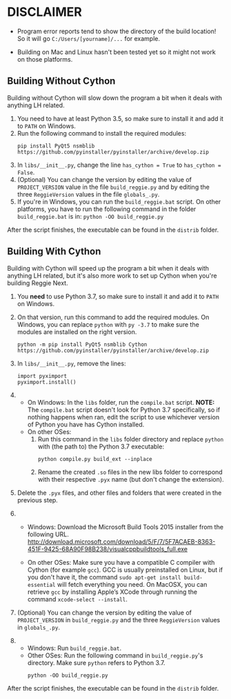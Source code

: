 # DISCLAIMER
- Program error reports tend to show the directory of the build location! So it will go `C:/Users/[yourname]/...` for example.

- Building on Mac and Linux hasn't been tested yet so it might not work on those platforms.

## Building Without Cython
Building without Cython will slow down the program a bit when it deals with anything LH related.

1. You need to have at least Python 3.5, so make sure to install it and add it to `PATH` on Windows.
1. Run the following command to install the required modules:
   ```
   pip install PyQt5 nsmblib https://github.com/pyinstaller/pyinstaller/archive/develop.zip
   ```
1. In `libs/__init__.py`, change the line `has_cython = True` to `has_cython = False`.
1. (Optional) You can change the version by editing the value of `PROJECT_VERSION` value in the file `build_reggie.py` and by editing the three `ReggieVersion` values in the file `globals_.py`.
1. If you're in Windows, you can run the `build_reggie.bat` script. On other platforms, you have to run the following command in the folder `build_reggie.bat` is in: `python -OO build_reggie.py`

After the script finishes, the executable can be found in the `distrib` folder.

## Building With Cython
Building with Cython will speed up the program a bit when it deals with anything LH related, but it's also more work to set up Cython when you're building Reggie Next.

1. You **need** to use Python 3.7, so make sure to install it and add it to `PATH` on Windows.
1. On that version, run this command to add the required modules. On Windows, you can replace `python` with `py -3.7` to make sure the modules are installed on the right version.
   ```
   python -m pip install PyQt5 nsmblib Cython https://github.com/pyinstaller/pyinstaller/archive/develop.zip
   ```
1. In `libs/__init__.py`, remove the lines:
   ```
   import pyximport
   pyximport.install()
   ```

1.
   - On Windows: In the `libs` folder, run the `compile.bat` script.
   **NOTE:** The `compile.bat` script doesn't look for Python 3.7 specifically, so if nothing happens when ran, edit the script to use whichever version of Python you have has Cython installed.
   - On other OSes:
     1. Run this command in the `libs` folder directory and replace `python` with (the path to) the Python 3.7 executable:
        ```
        python compile.py build_ext --inplace
        ```
     1. Rename the created `.so` files in the new libs folder to correspond with their respective `.pyx` name (but don't change the extension).

1. Delete the `.pyx` files, and other files and folders that were created in the previous step.

1. - Windows: Download the Microsoft Build Tools 2015 installer from the following URL.
   http://download.microsoft.com/download/5/F/7/5F7ACAEB-8363-451F-9425-68A90F98B238/visualcppbuildtools_full.exe

   - On other OSes: Make sure you have a compatible C compiler with Cython (for example `gcc`). GCC is usually preinstalled on Linux, but if you don't have it, the command `sudo apt-get install build-essential` will fetch everything you need. On MacOSX, you can retrieve `gcc` by installing Apple’s XCode through running the command `xcode-select --install`.

1. (Optional) You can change the version by editing the value of `PROJECT_VERSION` in `build_reggie.py` and the three `ReggieVersion` values in `globals_.py`.

1. - Windows: Run `build_reggie.bat`.
   - Other OSes: Run the following command in `build_reggie.py`'s directory. Make sure `python` refers to Python 3.7.
     ```
     python -OO build_reggie.py
     ```

After the script finishes, the executable can be found in the `distrib` folder.